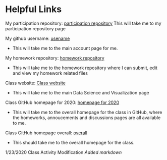 # Helpful Links

My participation repository: [participation repository](https://github.com/Gmackay3/DataSci-participation/)
This will take me to my participation repository page

My github username: [usename](https://github.com/Gmackay3)
  * This will take me to the main account page for me.

My homework repository: [homework repository](https://github.com/USF-Psych-DataSci-2020/DataSci-hw-Gmackay3)
  * This will take me to the homework repository where I can submit, edit and view my homework related files

Class website: [Class website](https://wiernik-datasci.netlify.com/)
  * This will take me to the main Data Science and Visualization page

Class GitHub homepage for 2020: [homepage for 2020](https://github.com/USF-Psych-DataSci-2020)
  * This will take me to the overall homepage for the class in GitHub, where the homeworks, annoucements and discussions pages are all available to me. 

Class GitHub homepage overall: [overall](https://github.com/USF-Psych-DataSci)
  * This should take me to the overall homepage for the class.


1/23/2020 Class Activity Modification
_Added markdown_
